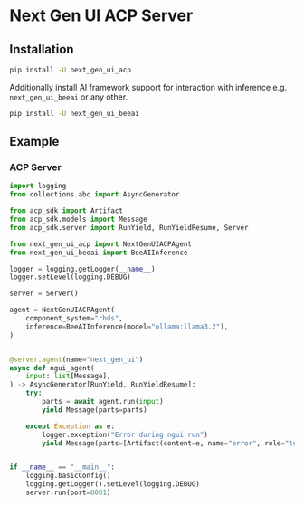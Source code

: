 # Next Gen UI ACP Server

## Installation

```sh
pip install -U next_gen_ui_acp
```

Additionally install AI framework support for interaction with inference e.g. `next_gen_ui_beeai` or any other.

```sh
pip install -U next_gen_ui_beeai
```

## Example

### ACP Server


```py
import logging
from collections.abc import AsyncGenerator

from acp_sdk import Artifact
from acp_sdk.models import Message
from acp_sdk.server import RunYield, RunYieldResume, Server

from next_gen_ui_acp import NextGenUIACPAgent
from next_gen_ui_beeai import BeeAIInference

logger = logging.getLogger(__name__)
logger.setLevel(logging.DEBUG)

server = Server()

agent = NextGenUIACPAgent(
    component_system="rhds",
    inference=BeeAIInference(model="ollama:llama3.2"),
)


@server.agent(name="next_gen_ui")
async def ngui_agent(
    input: list[Message],
) -> AsyncGenerator[RunYield, RunYieldResume]:
    try:
        parts = await agent.run(input)
        yield Message(parts=parts)

    except Exception as e:
        logger.exception("Error during ngui run")
        yield Message(parts=[Artifact(content=e, name="error", role="tool")])


if __name__ == "__main__":
    logging.basicConfig()
    logging.getLogger().setLevel(logging.DEBUG)
    server.run(port=8001)
```
